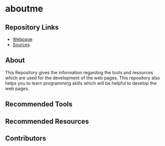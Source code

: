 # aboutme
## Repository Links
- [Webpage](https://nandinidoppalapudi.github.io/aboutme/)
- [Sources](https://github.com/Nandinidoppalapudi/aboutme)
## About

This Repository gives the information regarding the tools and resources which are used for the development of the web pages. This repository also helps you to learn programming skills which will be helpful to develop the web pages.

## Recommended Tools 
## Recommended Resources
## Contributors
